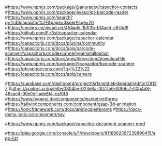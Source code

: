 #https://www.npmjs.com/package/@anuradev/capacitor-contacts
#https://www.npmjs.com/package/javascript-barcode-reader
#https://www.npmjs.com/search?q=%40capacitor%2F&page=3&perPage=20
#https://coolors.co/visualizer/454ade-1b1f3b-b14aed-c874d9
#https://github.com/Fir3st/capacitor-calendar
#https://www.npmjs.com/package/capacitor-calendar
#https://capacitorjs.com/docs/plugins/community
#https://capacitorjs.com/docs/apis/barcode-scanner#capacitorbarcodescannertypehintalloption
#https://capacitorjs.com/docs/apis/filesystem#downloadfile
#https://www.npmjs.com/package/@capacitor/barcode-scanner
#https://phosphoricons.com/?q=%22%22
#https://capacitorjs.com/docs/apis/camera

#https://supabase.com/dashboard/project/tkrfsnotdiebjdspaqat/editor/29127
#https://coolors.co/palette/03045e-023e8a-0077b6-0096c7-00b4d8-48cae4-90e0ef-ade8f4-caf0f8
#https://www.hyperui.dev/components/marketing/forms
#https://tailwindcomponents.com/component/gsap-3d-animation
#https://ionicframework.com/docs/api/toggle#events
#https://docs-demo.ionic.io/component/nav


#https://www.npmjs.com/package/capacitor-document-scanner-mod


#https://play.google.com/console/u/1/developers/8118882367239890415/app-list